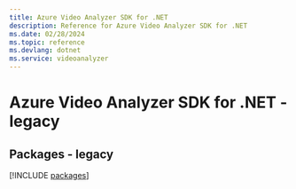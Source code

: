 ```yaml
---
title: Azure Video Analyzer SDK for .NET
description: Reference for Azure Video Analyzer SDK for .NET
ms.date: 02/28/2024
ms.topic: reference
ms.devlang: dotnet
ms.service: videoanalyzer
---
```

# Azure Video Analyzer SDK for .NET - legacy
## Packages - legacy
[!INCLUDE [packages](video-analyzer-index.md)]